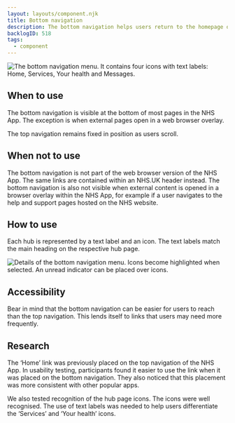```yaml
---
layout: layouts/component.njk
title: Bottom navigation
description: The bottom navigation helps users return to the homepage or move to a hub page.
backlogID: 518
tags:
  - component
---
```


![The bottom navigation menu. It contains four icons with text labels: Home, Services, Your health and Messages.](/assets/images/bottom-nav.png)

## When to use

The bottom navigation is visible at the bottom of most pages in the NHS App. The exception is when external pages open in a web browser overlay.

The top navigation remains fixed in position as users scroll.

## When not to use

The bottom navigation is not part of the web browser version of the NHS App. The same links are contained within an NHS.UK header instead. The bottom navigation is also not visible when external content is opened in a browser overlay within the NHS App, for example if a user navigates to the help and support pages hosted on the NHS website.

## How to use

Each hub is represented by a text label and an icon. The text labels match the main heading on the respective hub page.

![Details of the bottom navigation menu. Icons become highlighted when selected. An unread indicator can be placed over icons.](/assets/images/bottom-nav-2.png)

## Accessibility

Bear in mind that the bottom navigation can be easier for users to reach than the top navigation. This lends itself to links that users may need more frequently.

## Research

The ‘Home’ link was previously placed on the top navigation of the NHS App. In usability testing, participants found it easier to use the link when it was placed on the bottom navigation. They also noticed that this placement was more consistent with other popular apps.

We also tested recognition of the hub page icons. The icons were well recognised. The use of text labels was needed to help users differentiate the ‘Services’ and ‘Your health’ icons.
